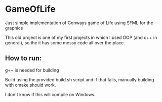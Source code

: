 # GameOfLife
Just simple implementation of Conways game of Life using SFML for the graphics

This old project is one of my first projects in which I used OOP (and c++ in general), so the it has some messy code all over the place.
 

## How to run:
g++ is needed for building

Build using the provided build.sh script and if that fails, manually building with cmake should work.

I don't know if this will compile on Windows.




